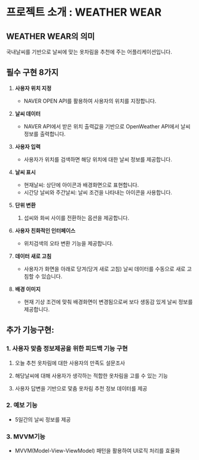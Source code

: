 # 프로젝트 소개 : WEATHER WEAR

## WEATHER WEAR의 의미

국내날씨를 기반으로 날씨에 맞는 옷차림을 추천에 주는 어플리케이션입니다. 

## 필수 구현 8가지

1. **사용자 위치 지정**
   - NAVER OPEN API를 활용하여 사용자의 위치를 지정합니다.

2. **날씨 데이터**
   - NAVER API에서 받은 위치 출력값을 기반으로 OpenWeather API에서 날씨 정보를 출력합니다.

3. **사용자 입력**
   - 사용자가 위치를 검색하면 해당 위치에 대한 날씨 정보를 제공합니다.

4. **날씨 표시**
   - 현재날씨: 상단에 아이콘과 배경화면으로 표현합니다.
   - 시간당 날씨와 주간날씨: 날씨 조건을 나타내는 아이콘을 사용합니다.

5. **단위 변환**
   1. 섭씨와 화씨 사이를 전환하는 옵션을 제공합니다.

6. **사용자 친화적인 인터페이스**
   - 위치검색의 오타 변환 기능을 제공합니다.

7. **데이터 새로 고침**
   - 사용자가 화면을 아래로 당겨(당겨 새로 고침) 날씨 데이터를 수동으로 새로 고침할 수 있습니다.

8. **배경 이미지**
   - 현재 기상 조건에 맞춰 배경화면이 변경됨으로써 보다 생동감 있게 날씨 정보를 제공합니다.

## 추가 기능구현: 

### 1. 사용자 맞춤 정보제공을 위한 피드백 기능 구현

   1) 오늘 추천 옷차림에 대한 사용자의 만족도 설문조사
   
   2) 해당날씨에 대해 사용자가 생각하는 적합한 옷차림을 고를 수 있는 기능
   
   3) 사용자 답변을 기반으로 맟춤 옷차림 추천 정보 데이터를 제공

### 2. 예보 기능
   - 5일간의 날씨 정보를 제공

### 3. MVVM기능 
   - MVVM(Model-View-ViewModel) 패턴을 활용하여 UI로직 처리를 효율화
